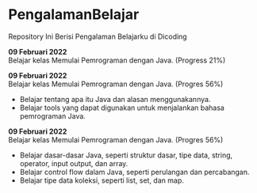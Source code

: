 # PengalamanBelajar
Repository Ini Berisi Pengalaman Belajarku di Dicoding

**09 Februari 2022**  
Belajar kelas Memulai Pemrograman dengan Java. (Progress 21%)

**09 Februari 2022**  
Belajar kelas Memulai Pemrograman dengan Java. (Progres 56%)
  * Belajar tentang apa itu Java dan alasan menggunakannya.
  * Belajar tools yang dapat digunakan untuk menjalankan bahasa pemrograman Java.

**09 Februari 2022**  
Belajar kelas Memulai Pemrograman dengan Java. (Progres 56%)
  * Belajar dasar-dasar Java, seperti struktur dasar, tipe data, string, operator, input output, dan array.
  * Belajar control flow dalam Java, seperti perulangan dan percabangan.
  * Belajar tipe data koleksi, seperti list, set, dan map.

